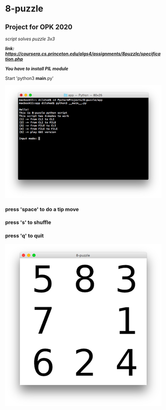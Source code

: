 # 8-puzzle

## Project for OPK 2020

*script solves puzzle 3x3*

***link: https://coursera.cs.princeton.edu/algs4/assignments/8puzzle/specification.php***

***You have to install PIL module***

Start 'python3 __main__.py'

![cli](https://github.com/DilshodN/8-puzzle/blob/master/cli_interface.PNG)

### press 'space' to do a tip move
### press 's' to shuffle
### press 'q' to quit

![gui](https://github.com/DilshodN/8-puzzle/blob/master/gui.PNG)


